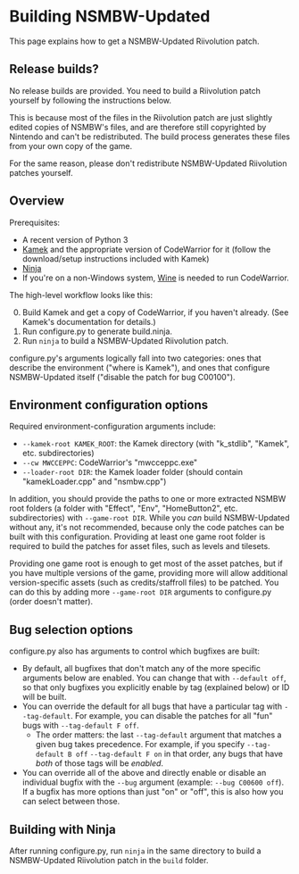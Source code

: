 # Building NSMBW-Updated

This page explains how to get a NSMBW-Updated Riivolution patch.


## Release builds?

No release builds are provided. You need to build a Riivolution patch yourself by following the instructions below.

This is because most of the files in the Riivolution patch are just slightly edited copies of NSMBW's files, and are therefore still copyrighted by Nintendo and can't be redistributed. The build process generates these files from your own copy of the game.

For the same reason, please don't redistribute NSMBW-Updated Riivolution patches yourself.


## Overview

Prerequisites:

* A recent version of Python 3
* [Kamek](https://github.com/Treeki/Kamek) and the appropriate version of CodeWarrior for it (follow the download/setup instructions included with Kamek)
* [Ninja](https://ninja-build.org)
* If you're on a non-Windows system, [Wine](https://www.winehq.org/) is needed to run CodeWarrior.

The high-level workflow looks like this:

0. Build Kamek and get a copy of CodeWarrior, if you haven't already. (See Kamek's documentation for details.)
1. Run configure.py to generate build.ninja.
2. Run `ninja` to build a NSMBW-Updated Riivolution patch.

configure.py's arguments logically fall into two categories: ones that describe the environment ("where is Kamek"), and ones that configure NSMBW-Updated itself ("disable the patch for bug C00100").


## Environment configuration options

Required environment-configuration arguments include:

* `--kamek-root KAMEK_ROOT`: the Kamek directory (with "k_stdlib", "Kamek", etc. subdirectories)
* `--cw MWCCEPPC`: CodeWarrior's "mwcceppc.exe"
* `--loader-root DIR`: the Kamek loader folder (should contain "kamekLoader.cpp" and "nsmbw.cpp")

In addition, you should provide the paths to one or more extracted NSMBW root folders (a folder with "Effect", "Env", "HomeButton2", etc. subdirectories) with `--game-root DIR`. While you *can* build NSMBW-Updated without any, it's not recommended, because only the code patches can be built with this configuration. Providing at least one game root folder is required to build the patches for asset files, such as levels and tilesets.

Providing one game root is enough to get most of the asset patches, but if you have multiple versions of the game, providing more will allow additional version-specific assets (such as credits/staffroll files) to be patched. You can do this by adding more `--game-root DIR` arguments to configure.py (order doesn't matter).


## Bug selection options

configure.py also has arguments to control which bugfixes are built:

* By default, all bugfixes that don't match any of the more specific arguments below are enabled. You can change that with `--default off`, so that only bugfixes you explicitly enable by tag (explained below) or ID will be built.
* You can override the default for all bugs that have a particular tag with `--tag-default`. For example, you can disable the patches for all "fun" bugs with `--tag-default F off`.
    * The order matters: the last `--tag-default` argument that matches a given bug takes precedence. For example, if you specify `--tag-default B off` `--tag-default F on` in that order, any bugs that have *both* of those tags will be *enabled*.
* You can override all of the above and directly enable or disable an individual bugfix with the `--bug` argument (example: `--bug C00600 off`). If a bugfix has more options than just "on" or "off", this is also how you can select between those.


## Building with Ninja

After running configure.py, run `ninja` in the same directory to build a NSMBW-Updated Riivolution patch in the `build` folder.
